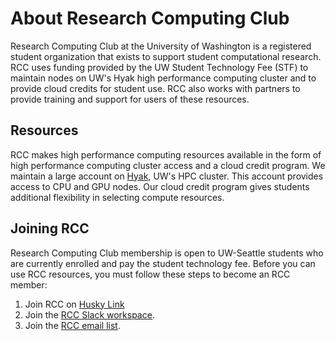 # About Research Computing Club 

Research Computing Club at the University of Washington is a registered student organization that exists to support student computational research. RCC uses funding provided by the UW Student Technology Fee (STF) to maintain nodes on UW's Hyak high performance computing cluster and to provide cloud credits for student use. RCC also works with partners to provide training and support for users of these resources. 

## Resources

RCC makes high performance computing resources available in the form of high performance computing cluster access and a cloud credit program. We maintain a large account on [Hyak](https://hyak.uw.edu/), UW's HPC cluster. This account provides access to CPU and GPU nodes. Our cloud credit program gives students additional flexibility in selecting compute resources. 


## Joining RCC

Research Computing Club membership is open to UW-Seattle students who are currently enrolled and pay the student technology fee. Before you can use RCC resources, you must follow these steps to become an RCC member:

1. Join RCC on [Husky Link](https://huskylink.washington.edu/organization/rcc)
2. Join the [RCC Slack workspace](https://join.slack.com/t/uw-rcc/shared_invite/zt-2l7ab48ar-S_SbfLiCsdpF~ofbCR0yIg).
3. Join the [RCC email list](http://mailman12.u.washington.edu/mailman/listinfo/hpc-list). 